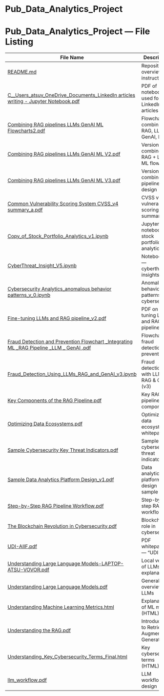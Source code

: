 # Pub_Data_Analytics_Project

# Pub_Data_Analytics_Project — File Listing

| File Name | Description |
|---|---|
| [README.md](https://github.com/atsuvovor/Pub_Data_Analytics_Project/blob/main/README.md) | Repository overview and instructions |
| [C__Users_atsuv_OneDrive_Documents_LinkedIn articles writing - Jupyter Notebook.pdf](https://github.com/atsuvovor/Pub_Data_Analytics_Project/blob/main/C__Users_atsuv_OneDrive_Documents_LinkedIn%20articles%20writing%20-%20Jupyter%20Notebook.pdf) | PDF of notebook used for LinkedIn articles |
| [Combining RAG pipelines LLMs GenAI ML Flowcharts2.pdf](https://github.com/atsuvovor/Pub_Data_Analytics_Project/blob/main/Combining%20RAG%20pipelines%20LLMs%20GenAI%20ML%20Flowcharts2.pdf) | Flowchart combining RAG, LLMs, GenAI, ML |
| [Combining RAG pipelines LLMs GenAI ML V2.pdf](https://github.com/atsuvovor/Pub_Data_Analytics_Project/blob/main/Combining%20RAG%20pipelines%20LLMs%20GenAI%20ML%20V2.pdf) | Version 2 of combined RAG + LLM + ML flow |
| [Combining RAG pipelines LLMs GenAI ML V3.pdf](https://github.com/atsuvovor/Pub_Data_Analytics_Project/blob/main/Combining%20RAG%20pipelines%20LLMs%20GenAI%20ML%20V3.pdf) | Version 3 of combined pipeline design |
| [Common Vulnerability Scoring System CVSS_v4 summary_a.pdf](https://github.com/atsuvovor/Pub_Data_Analytics_Project/blob/main/Common%20Vulnerability%20Scoring%20System%20CVSS_v4%20summary_a.pdf) | CVSS v4 vulnerability scoring summary |
| [Copy_of_Stock_Portfolio_Analytics_v1.ipynb](https://github.com/atsuvovor/Pub_Data_Analytics_Project/blob/main/Copy_of_Stock_Portfolio_Analytics_v1.ipynb) | Jupyter notebook on stock portfolio analytics |
| [CyberThreat_Insight_V5.ipynb](https://github.com/atsuvovor/Pub_Data_Analytics_Project/blob/main/CyberThreat_Insight_V5.ipynb) | Notebook v5 — cyberthreat insights |
| [Cybersecurity Analytics_anomalous behavior patterns_v_0.ipynb](https://github.com/atsuvovor/Pub_Data_Analytics_Project/blob/main/Cybersecurity%20Analytics_anomalous%20behavior%20patterns_v_0.ipynb) | Anomalous behavior patterns in cybersecurity |
| [Fine-tuning LLMs and RAG pipeline_v2.pdf](https://github.com/atsuvovor/Pub_Data_Analytics_Project/blob/main/Fine-tuning%20LLMs%20and%20RAG%20pipeline_v2.pdf) | PDF on fine-tuning LLMs and RAG pipelines |
| [Fraud Detection and Prevention Flowchart _Integrating ML _RAG Pipeline _LLM _ GenAI .pdf](https://github.com/atsuvovor/Pub_Data_Analytics_Project/blob/main/Fraud%20Detection%20and%20Prevention%20Flowchart%20_Integrating%20ML%20_RAG%20Pipeline%20_LLM%20_%20GenAI%20.pdf) | Flowchart on fraud detection & prevention |
| [Fraud_Detection_Using_LLMs_RAG_and_GenAI_v3.ipynb](https://github.com/atsuvovor/Pub_Data_Analytics_Project/blob/main/Fraud_Detection_Using_LLMs_RAG_and_GenAI_v3.ipynb) | Fraud detection with LLMs, RAG & GenAI (v3) |
| [Key Components of the RAG Pipeline.pdf](https://github.com/atsuvovor/Pub_Data_Analytics_Project/blob/main/Key%20Components%20of%20the%20RAG%20Pipeline.pdf) | Key RAG pipeline components |
| [Optimizing Data Ecosystems.pdf](https://github.com/atsuvovor/Pub_Data_Analytics_Project/blob/main/Optimizing%20Data%20Ecosystems.pdf) | Optimizing data ecosystems whitepaper |
| [Sample Cybersecurity Key Threat Indicators.pdf](https://github.com/atsuvovor/Pub_Data_Analytics_Project/blob/main/Sample%20Cybersecurity%20Key%20Threat%20Indicators.pdf) | Sample cybersecurity threat indicators |
| [Sample Data Analytics Platform Design_v1.pdf](https://github.com/atsuvovor/Pub_Data_Analytics_Project/blob/main/Sample%20Data%20Analytics%20Platform%20Design_v1.pdf) | Data analytics platform design sample |
| [Step-by-Step RAG Pipeline Workflow.pdf](https://github.com/atsuvovor/Pub_Data_Analytics_Project/blob/main/Step-by-Step%20RAG%20Pipeline%20Workflow.pdf) | Step-by-step RAG workflow |
| [The Blockchain Revolution in Cybersecurity.pdf](https://github.com/atsuvovor/Pub_Data_Analytics_Project/blob/main/The%20Blockchain%20Revolution%20in%20Cybersecurity.pdf) | Blockchain’s role in cybersecurity |
| [UDI-AIIF.pdf](https://github.com/atsuvovor/Pub_Data_Analytics_Project/blob/main/UDI-AIIF.pdf) | PDF whitepaper — “UDI-AIIF” |
| [Understanding Large Language Models-LAPTOP-ATSU-VOVOR.pdf](https://github.com/atsuvovor/Pub_Data_Analytics_Project/blob/main/Understanding%20Large%20Language%20Models-LAPTOP-ATSU-VOVOR.pdf) | Local version of LLMs explanation |
| [Understanding Large Language Models.pdf](https://github.com/atsuvovor/Pub_Data_Analytics_Project/blob/main/Understanding%20Large%20Language%20Models.pdf) | General overview of LLMs |
| [Understanding Machine Learning Metrics.html](https://github.com/atsuvovor/Pub_Data_Analytics_Project/blob/main/Understanding%20Machine%20Learning%20Metrics.html) | Explanation of ML metrics (HTML) |
| [Understanding the RAG.pdf](https://github.com/atsuvovor/Pub_Data_Analytics_Project/blob/main/Understanding%20the%20RAG.pdf) | Introduction to Retrieval-Augmented Generation |
| [Understanding_Key_Cybersecurity_Terms_Final.html](https://github.com/atsuvovor/Pub_Data_Analytics_Project/blob/main/Understanding_Key_Cybersecurity_Terms_Final.html) | Key cybersecurity terms (HTML) |
| [llm_workflow.pdf](https://github.com/atsuvovor/Pub_Data_Analytics_Project/blob/main/llm_workflow.pdf) | LLM workflow design |

